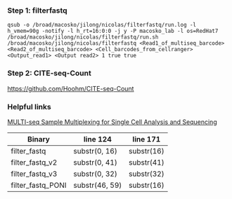### Step 1: filterfastq

```
qsub -o /broad/macosko/jilong/nicolas/filterfastq/run.log -l h_vmem=90g -notify -l h_rt=16:0:0 -j y -P macosko_lab -l os=RedHat7 /broad/macosko/jilong/nicolas/filterfastq/run.sh /broad/macosko/jilong/nicolas/filterfastq <Read1_of_multiseq_barcode> <Read2_of_multiseq_barcode> <Cell_barcodes_from_cellranger> <Output_read1> <Output read2> 1 true true
```


### Step 2: CITE-seq-Count

https://github.com/Hoohm/CITE-seq-Count


### Helpful links
[MULTI-seq Sample Multiplexing for Single Cell Analysis and Sequencing](https://www.sigmaaldrich.com/US/en/technical-documents/technical-article/genomics/sequencing/multi-seq-sample-multiplexing-single-cell-analysis-sequencing)

| Binary            | line 124       | line 171   |
| ----------------- | -------------- | ---------- |
| filter_fastq      | substr(0, 16)  | substr(16) |
| filter_fastq_v2   | substr(0, 41)  | substr(41) |
| filter_fastq_v3   | substr(0, 32)  | substr(32) |
| filter_fastq_PONI | substr(46, 59) | substr(16) |
